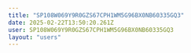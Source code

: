 ```yaml
---
title: "SP108W069Y9R0GZS67CPH1WM5G96BX0NB60335GQ3"
date: 2025-02-22T13:50:20.261Z
user: SP108W069Y9R0GZS67CPH1WM5G96BX0NB60335GQ3
layout: "users"
---
```

    
